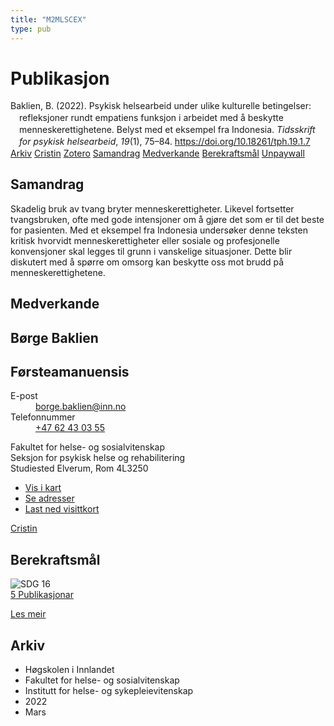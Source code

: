 ```yaml
---
title: "M2MLSCEX"
type: pub
---
```

<h1>Publikasjon</h1>
<article id="csl-bib-container-M2MLSCEX" class="csl-bib-container">
  <div class="csl-bib-body" style="line-height: 1.35; padding-left: 1em; text-indent:-1em;">
  <div class="csl-entry">Baklien, B. (2022). Psykisk helsearbeid under ulike kulturelle betingelser: refleksjoner rundt empatiens funksjon i arbeidet med &#xE5; beskytte menneskerettighetene. Belyst med et eksempel fra Indonesia. <i>Tidsskrift for psykisk helsearbeid</i>, <i>19</i>(1), 75&#x2013;84. <a href="https://doi.org/10.18261/tph.19.1.7">https://doi.org/10.18261/tph.19.1.7</a></div>
</div>
  <div class="csl-bib-buttons">
    <a href="#taxonomy-article-M2MLSCEX" class="csl-bib-button">Arkiv</a>
    <a href="https://app.cristin.no/results/show.jsf?id=2011106" alt="Cristin URL" class="csl-bib-button">Cristin</a>
    <a href="http://zotero.org/groups/5402882/items/M2MLSCEX" alt="Zotero URL" class="csl-bib-button">Zotero</a>
    <a href="#abstract-article-M2MLSCEX" class="csl-bib-button">Samandrag</a>
    <a href="#contributors-article-M2MLSCEX" class="csl-bib-button">Medverkande</a>
    <a href="#sdg-article-M2MLSCEX" class="csl-bib-button">Berekraftsmål</a>
    <a href="https://brage.inn.no/inn-xmlui/bitstream/11250/3011634/1/GODKJENT_Baklien.pdf" class="csl-bib-button">Unpaywall</a>
  </div>
  <div id="csl-bib-meta-container-M2MLSCEX"></div>
</article>
<div id="csl-bib-meta-M2MLSCEX" class="csl-bib-meta">
  <article id="abstract-article-M2MLSCEX" class="abstract-article">
    <h1>Samandrag</h1>
    Skadelig bruk av tvang bryter menneskerettigheter. Likevel fortsetter tvangsbruken, ofte med gode intensjoner om å gjøre det som er til det beste for pasienten. Med et eksempel fra Indonesia undersøker denne teksten kritisk hvorvidt menneskerettigheter eller sosiale og profesjonelle konvensjoner skal legges til grunn i vanskelige situasjoner. Dette blir diskutert med å spørre om omsorg kan beskytte oss mot brudd på menneskerettighetene.
  </article>
  <article id="contributors-article-M2MLSCEX" class="contributors-article">
    <h1>Medverkande</h1>
    <div class="personas"> <div class="vrtx-hinn-person-card"> <div class="photo"> <i class="lar la-user-circle missing-person"></i> </div> <div class="info"> <hgroup><h1>Børge Baklien</h1> <h2>Førsteamanuensis</h2> </hgroup><dl> <dt>E-post</dt> <dd> <a href="mailto:borge.baklien@inn.no">borge.baklien@inn.no</a> </dd> <dt>Telefonnummer</dt> <dd><a href="tel:+4762430355"> +47 62 43 03 55 </a></dd> </dl> <p> Fakultet for helse- og sosialvitenskap<br> Seksjon for psykisk helse og rehabilitering<br> Studiested Elverum, Rom 4L3250 </p> <ul class="vrtx-hinn-links"> <li><a href="https://www.google.com/maps?q=60.88177,11.53669">Vis i kart</a></li> <li><a href="https://www.inn.no/finn-en-ansatt/borge-baklien.html#vrtx-hinn-addresses">Se adresser</a></li> <li><a href="https://www.inn.no/finn-en-ansatt/borge-baklien.html?vrtx=vcf">Last ned visittkort</a></li> </ul> </div> </div> <a href="https://app.cristin.no/persons/show.jsf?id=319772" alt="Cristin URL" class="personas-cristin">Cristin</a> </div>
  </article>
  <article id="sdg-article-M2MLSCEX" class="sdg-article">
    <h1>Berekraftsmål</h1>
    <div class="sdg-container"><div id="sdg16" class="sdg"> <img src="{{< params subfolder >}}images/sdg/sdg16_no.png" class="image" alt="SDG 16"> <div class="sdg-overlay"> <a href="{{< params subfolder >}}no/archive/?sdg=16#archive" class="sdg-publication-count"><span>5</span> Publikasjonar</a> <p><a href="NA" class="sdg-read-more">Les meir</a></p> </div> </div></div>
  </article>
  <article id="taxonomy-article-M2MLSCEX" class="taxonomy-article">
    <h1>Arkiv</h1>
    <ul>
      <li>Høgskolen i Innlandet</li>
      <li>Fakultet for helse- og sosialvitenskap</li>
      <li>Institutt for helse- og sykepleievitenskap</li>
      <li>2022</li>
      <li>Mars</li>
    </ul>
  </article>
</div>
